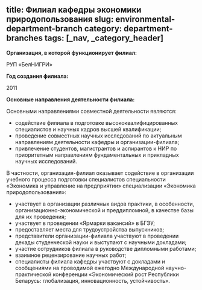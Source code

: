title: Филиал кафедры экономики природопользования
slug: environmental-department-branch
category: department-branches
tags: [_nav, _category_header]
---

__Организация, в которой функционирует филиал:__

РУП «БелНИГРИ»

__Год создания филиала:__

2011

__Основные направления деятельности филиала:__

Основными направлениями совместной деятельности являются:

- содействие филиала в подготовке высококвалифицированных специалистов и научных кадров высшей квалификации;
- проведение совместных научных исследований по актуальным направлениям деятельности кафедры и организации-филиала;
- привлечение студентов, магистрантов и аспирантов к НИР по приоритетным направлениям фундаментальных и прикладных научных исследований.

В частности, организация-филиал оказывает содействие в организации учебного процесса подготовки специалистов специальности «Экономика и управление на предприятии» специализации «Экономика природопользования»:

- участвует в организации различных видов практики, в особенности, организационно-экономической и преддипломной, в качестве базы для их проведения;
- участвует в проведении «Ярмарки вакансий» в БГЭУ;
- предоставляет места для трудоустройства выпускников;
- представители организации-филиала участвуют в проведении декады студенческой науки и выступают с научными докладами;
- участие сотрудников филиала в руководстве дипломными работами;
- взаимное рецензирование научных работ;
- специалисты филиала кафедры участвуют с докладами и сообщениями на проводимой ежегодно Международной научно-практической конференции «Экономический рост Республики Беларусь: глобализация, инновационность, устойчивость».
